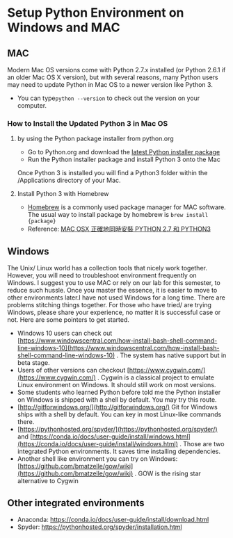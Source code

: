 # Setup Python Environment on Windows and MAC

## MAC

Modern Mac OS versions come with Python 2.7.x installed (or Python 2.6.1 if an older Mac OS X version), but with several reasons, many Python users may need to update Python in Mac OS to a newer version like Python 3.  
* You can type`python --version` to check out the version on your computer.

### How to Install the Updated Python 3 in Mac OS  
1. by using the Python package installer from python.org
    * Go to Python.org and download the [latest Python installer package](https://www.python.org/downloads/)  
    * Run the Python installer package and install Python 3 onto the Mac   

    Once Python 3 is installed you will find a Python3 folder within the /Applications directory of your Mac. 
2. Install Python 3 with Homebrew
    * [Homebrew](https://brew.sh/) is a commonly used package manager for MAC software. The usual way to install package by homebrew is `brew install {package}`
    * Reference: [MAC OSX 正確地同時安裝 PYTHON 2.7 和 PYTHON3](https://stringpiggy.hpd.io/mac-osx-python3-dual-install/#step1)

## Windows

The Unix/ Linux world has a collection tools that nicely work together. However, you will need to troubleshoot environment frequently on Windows. I suggest you to use MAC or rely on our lab for this semester, to reduce such hussle. Once you master the essence, it is easier to move to other environments later.I have not used Windows for a long time. There are problems stitching things together. For those who have tried/ are trying Windows, please share your experience, no matter it is successful case or not. Here are some pointers to get started.

* Windows 10 users can check out [https://www.windowscentral.com/how-install-bash-shell-command-line-windows-10](https://www.windowscentral.com/how-install-bash-shell-command-line-windows-10)  . The system has native support but in beta stage. 
* Users of other versions can checkout  [https://www.cygwin.com/](https://www.cygwin.com/)  . Cygwin is a classical project to emulate Linux environment on Windows. It should still work on most versions. 
* Some students who learned Python before told me the Python installer on Windows is shipped with a shell by default. You may try this route.
* [http://gitforwindows.org/](http://gitforwindows.org/)  Git for Windows ships with a shell by default. You can key in most Linux-like commands there.
* [https://pythonhosted.org/spyder/](https://pythonhosted.org/spyder/)   and  [https://conda.io/docs/user-guide/install/windows.html](https://conda.io/docs/user-guide/install/windows.html)  . Those are two integrated Python environments. It saves time installing dependencies.
* Another shell like environment you can try on Windows: [https://github.com/bmatzelle/gow/wiki](https://github.com/bmatzelle/gow/wiki) . GOW is the rising star alternative to Cygwin 



## Other integrated environments

* Anaconda: https://conda.io/docs/user-guide/install/download.html
* Spyder: https://pythonhosted.org/spyder/installation.html


